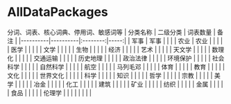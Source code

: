 # AllDataPackages
分词、词表、核心词典、停用词、敏感词等
| 分类名称 | 二级分类 | 词表数量 | 备注 |
|----------|----------|:--------:|-----:|
| 军事     | 军事     |          |      |
| 农业     | 农业     |          |      |
|          | 医学     |          |      |
|          | 文学     |          |      |
|          | 生物     |          |      |
|          | 经济     |          |      |
|          | 艺术     |          |      |
|          | 天文学   |          |      |
|          | 数理化   |          |      |
|          | 交通运输 |          |      |
|          | 历史地理 |          |      |
|          | 政治法律 |          |      |
|          | 环境保护 |          |      |
|          | 社会科学 |          |      |
|          | 自然科学 |          |      |
|          | 航空     |          |      |
|          | 马列毛邓 |          |      |
|          | 体育     |          |      |
|          | 教育     |          |      |
|          | 文化     |          |      |
|          | 世界文化 |          |      |
|          | 科学     |          |      |
|          | 知识     |          |      |
|          | 哲学     |          |      |
|          | 宗教     |          |      |
|          | 美学     |          |      |
|          | 冶金     |          |      |
|          | 化工     |          |      |
|          | 建筑     |          |      |
|          | 矿业     |          |      |
|          | 纺织     |          |      |
|          | 金属     |          |      |
|          | 食品     |          |      |
|          | 伦理学   |          |      |
|          |          |          |      |
